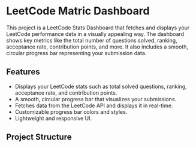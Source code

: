 # LeetCode Matric Dashboard

This project is a LeetCode Stats Dashboard that fetches and displays your LeetCode performance data in a visually appealing way. The dashboard shows key metrics like the total number of questions solved, ranking, acceptance rate, contribution points, and more. It also includes a smooth, circular progress bar representing your submission data.

## Features

- Displays your LeetCode stats such as total solved questions, ranking, acceptance rate, and contribution points.
- A smooth, circular progress bar that visualizes your submissions.
- Fetches data from the LeetCode API and displays it in real-time.
- Customizable progress bar colors and styles.
- Lightweight and responsive UI.

## Project Structure

